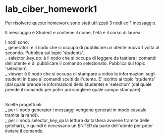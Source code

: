 # lab_ciber_homework1
Per risolvere questo homework sono stati utilizzati 3 nodi ed 1 messaggio.

Il messaggio è Student e contiene il nome, l'età e il corso di laurea.

I nodi sono:
<br>_ generator: è il nodo che si occupa di pubblicare un utente nuovo 1 volta al secondo. Pubblica sul topic 'students'.
<br>_ selector_key_op: è il nodo che si occupa di leggere da tastiera i comandi dell'utente e di pubblicare il comando selezionato. Pubblica sul topic 'selection'.
<br>_ viewer: è il nodo che si occupa di stampare a video le informazioni sugli studenti in base ai comandi scelti dall'utente. E' iscritto ai topic 'students' (dal quale prende le informazioni dello studente) e 'selection' (dal quale prende il comando per poter poi scegliere quale campo stampare).

<br>Scelte progettuali:
<br>_ per il nodo generator i messaggi vengono generati in modo casuale tramite la rand().
<br>_ per il nodo selector_key_op la lettura da tastiera avviene tramite delle getchar(), e quindi è necessario un ENTER da parte dell'utente per poter inviare il comando.
